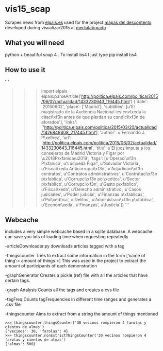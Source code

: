 vis15_scap
==========

Scrapes news from [elpais.es](http://elpais.es) used for the project [mapas del descontento](http://mapas.muimota.net) developed during visualizar2015 at [medialabprado](http://medialab-prado.es)

What you will need
------------------

python + beautiful soup 4 .
To install bs4 I just type pip install bs4

How to use it
-------------

'''
 >>> import elpais                                                               
 >>> elpais.parseArticle('http://politica.elpais.com/politica/2015/06/02/actualidad/1433230643_116445.html')
{'date': '20150602', 'place': ['Madrid'], 'subtitles': [u'El magistrado de la Audiencia Nacional les env\xeda la citaci\xf3n antes de que pierdan su condici\xf3n de aforados'], 'links': ['http://politica.elpais.com/politica/2015/03/20/actualidad/1426849408_217445.html'], 'author': u'Fernando J. P\xe9rez', 'url': 'http://politica.elpais.com/politica/2015/06/02/actualidad/1433230643_116445.html', 'title': u'El juez imputa a los consejeros de Madrid Victoria y Figar por \u2018P\xfanica\u2019', 'tags': [u'Operaci\xf3n P\xfanica', u'Luc\xeda Figar', u'Salvador Victoria', u'Fiscal\xeda Anticorrupci\xf3n', u'Adjudicaci\xf3n contratos', u'Contratos administrativos', u'Contrataci\xf3n p\xfablica', u'Corrupci\xf3n pol\xedtica', u'Sector p\xfablico', u'Corrupci\xf3n', u'Gasto p\xfablico', u'Fiscal\xeda', u'Derecho administrativo', u'Casos judiciales', u'Poder judicial', u'Finanzas p\xfablicas', u'Pol\xedtica', u'Delitos', u'Administraci\xf3n p\xfablica', u'Econom\xeda', u'Finanzas', u'Justicia']}
'''


Webcache
--------

includes a very simple webcache based in a sqlite database. A webcache can save you lots of loading time when requesting repeatedly 



-articleDownloader.py
downloads articles tagged with a tag

-thingscounter
Tries to extract some information in the form [‘name of thing’:< amount of things >] This was used in the project to extract the amount of participants of each demonstration

-graphGenerator
Creates a pickle (ref) file with all the articles that have certain tags.

-graph Analysis
Counts all the tags and creates a cvs file 

-tagFreq
Counts tagFrequencies in different time ranges and generates a .csv file

-thingscounter 
Aims to extract from a string the amount of things mentioned
```
>>> thingscounter.thingsCounter('30 vecinos rompieron 4 farolas y cientos de almas')
{'vecinos': 30, 'farolas': 4}
>>> thingscounter.nonExtrictThingsCounter('30 vecinos rompieron 4 farolas y cientos de almas')
{'almas': 500}
```
